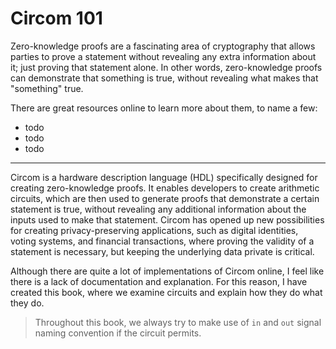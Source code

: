 # Circom 101

Zero-knowledge proofs are a fascinating area of cryptography that allows parties to prove a statement without revealing any extra information about it; just proving that statement alone. In other words, zero-knowledge proofs can demonstrate that something is true, without revealing what makes that "something" true.

There are great resources online to learn more about them, to name a few:

- todo
- todo
- todo

---

Circom is a hardware description language (HDL) specifically designed for creating zero-knowledge proofs. It enables developers to create arithmetic circuits, which are then used to generate proofs that demonstrate a certain statement is true, without revealing any additional information about the inputs used to make that statement. Circom has opened up new possibilities for creating privacy-preserving applications, such as digital identities, voting systems, and financial transactions, where proving the validity of a statement is necessary, but keeping the underlying data private is critical.

Although there are quite a lot of implementations of Circom online, I feel like there is a lack of documentation and explanation. For this reason, I have created this book, where we examine circuits and explain how they do what they do.

> Throughout this book, we always try to make use of `in` and `out` signal naming convention if the circuit permits.
